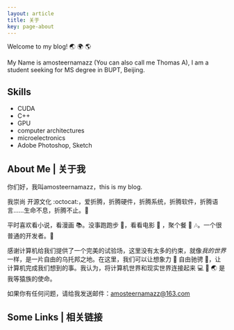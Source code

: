 ```yaml
---
layout: article
title: 关于
key: page-about
---
```

Welcome to my blog! :earth_asia: :earth_africa: :earth_americas:

My Name is amosteernamazz (You can also call me Thomas A), I am a student seeking for MS degree in BUPT, Beijing.

## Skills
- CUDA
- C++
- GPU
- computer architectures
- microelectronics
- Adobe Photoshop, Sketch


<!--more-->

## About Me | 关于我

你们好，我叫amosteernamazz，this is my blog.

我崇尚 开源文化 :octocat:，爱折腾，折腾硬件，折腾系统，折腾软件，折腾语言……生命不息，折腾不止。:muscle:

平时喜欢看小说，看漫画 :books:。没事跑跑步 :runner:，看看电影 :movie_camera: ，聚个餐 :rice: :notes:。一个很普通的开发者。:see_no_evil:

感谢计算机给我们提供了一个完美的试验场，这里没有太多的约束，就像*我的世界*一样，是一片自由的乌托邦之地。在这里，我们可以让想象力 :thought_balloon: 自由驰骋 :rocket:，让计算机完成我们想到的事。我认为，将计算机世界和现实世界连接起来 :computer: :link: :earth_asia: 是我等猿族的使命。

如果你有任何问题，请给我发送邮件：[amosteernamazz@163.com](mailto:amosteernamazz@163.com)

## Some Links | 相关链接
